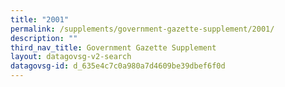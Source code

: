 ```yaml
---
title: "2001"
permalink: /supplements/government-gazette-supplement/2001/
description: ""
third_nav_title: Government Gazette Supplement
layout: datagovsg-v2-search
datagovsg-id: d_635e4c7c0a980a7d4609be39dbef6f0d
---
```

